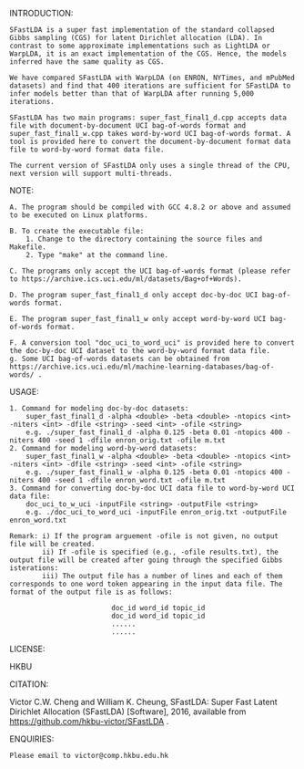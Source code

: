 INTRODUCTION:

    SFastLDA is a super fast implementation of the standard collapsed Gibbs sampling (CGS) for latent Dirichlet allocation (LDA). In contrast to some approximate implementations such as LightLDA or WarpLDA, it is an exact implementation of the CGS. Hence, the models inferred have the same quality as CGS.
    
    We have compared SFastLDA with WarpLDA (on ENRON, NYTimes, and mPubMed datasets) and find that 400 iterations are sufficient for SFastLDA to infer models better than that of WarpLDA after running 5,000 iterations.
    
    SFastLDA has two main programs: super_fast_final1_d.cpp accepts data file with document-by-document UCI bag-of-words format and super_fast_final1_w.cpp takes word-by-word UCI bag-of-words format. A tool is provided here to convert the document-by-document format data file to word-by-word format data file.
    
    The current version of SFastLDA only uses a single thread of the CPU, next version will support multi-threads.
    
NOTE:

    A. The program should be compiled with GCC 4.8.2 or above and assumed to be executed on Linux platforms.

    B. To create the executable file:
        1. Change to the directory containing the source files and Makefile.
        2. Type "make" at the command line.

    C. The programs only accept the UCI bag-of-words format (please refer to https://archive.ics.uci.edu/ml/datasets/Bag+of+Words). 

    D. The program super_fast_final1_d only accept doc-by-doc UCI bag-of-words format.

    E. The program super_fast_final1_w only accept word-by-word UCI bag-of-words format.

    F. A conversion tool "doc_uci_to_word_uci" is provided here to convert the doc-by-doc UCI dataset to the word-by-word format data file.
    g. Some UCI bag-of-words datasets can be obtained from https://archive.ics.uci.edu/ml/machine-learning-databases/bag-of-words/ .

USAGE:

    1. Command for modeling doc-by-doc datasets:
        super_fast_final1_d -alpha <double> -beta <double> -ntopics <int> -niters <int> -dfile <string> -seed <int> -ofile <string>
        e.g. ./super_fast_final1_d -alpha 0.125 -beta 0.01 -ntopics 400 -niters 400 -seed 1 -dfile enron_orig.txt -ofile m.txt            
    2. Command for modeling word-by-word datasets:
        super_fast_final1_w -alpha <double> -beta <double> -ntopics <int> -niters <int> -dfile <string> -seed <int> -ofile <string>
        e.g. ./super_fast_final1_w -alpha 0.125 -beta 0.01 -ntopics 400 -niters 400 -seed 1 -dfile enron_word.txt -ofile m.txt            
    3. Command for converting doc-by-doc UCI data file to word-by-word UCI data file:
        doc_uci_to_w_uci -inputFile <string> -outputFile <string>
        e.g. ./doc_uci_to_word_uci -inputFile enron_orig.txt -outputFile enron_word.txt

    Remark: i) If the program arguement -ofile is not given, no output file will be created.
            ii) If -ofile is specified (e.g., -ofile results.txt), the output file will be created after going through the specified Gibbs isterations:
            iii) The output file has a number of lines and each of them corresponds to one word token appearing in the input data file. The format of the output file is as follows:
            
                             doc_id word_id topic_id
                             doc_id word_id topic_id
                             ......
                             ......
                             

LICENSE:

  HKBU

CITATION:

  Victor C.W. Cheng and William K. Cheung, SFastLDA: Super Fast Latent Dirichlet Allocation (SFastLDA) [Software], 2016, available from
https://github.com/hkbu-victor/SFastLDA .
 

ENQUIRIES:

    Please email to victor@comp.hkbu.edu.hk        
